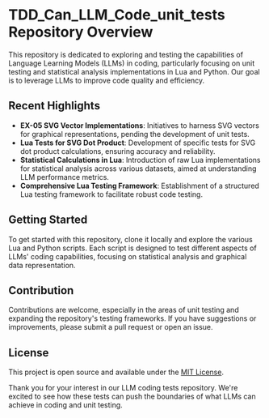 # TDD_Can_LLM_Code_unit_tests Repository Overview

This repository is dedicated to exploring and testing the capabilities of Language Learning Models (LLMs) in coding, particularly focusing on unit testing and statistical analysis implementations in Lua and Python. Our goal is to leverage LLMs to improve code quality and efficiency.

## Recent Highlights

- **EX-05 SVG Vector Implementations**: Initiatives to harness SVG vectors for graphical representations, pending the development of unit tests.
- **Lua Tests for SVG Dot Product**: Development of specific tests for SVG dot product calculations, ensuring accuracy and reliability.
- **Statistical Calculations in Lua**: Introduction of raw Lua implementations for statistical analysis across various datasets, aimed at understanding LLM performance metrics.
- **Comprehensive Lua Testing Framework**: Establishment of a structured Lua testing framework to facilitate robust code testing.

## Getting Started

To get started with this repository, clone it locally and explore the various Lua and Python scripts. Each script is designed to test different aspects of LLMs' coding capabilities, focusing on statistical analysis and graphical data representation.

## Contribution

Contributions are welcome, especially in the areas of unit testing and expanding the repository's testing frameworks. If you have suggestions or improvements, please submit a pull request or open an issue.

## License

This project is open source and available under the [MIT License](LICENSE).

Thank you for your interest in our LLM coding tests repository. We're excited to see how these tests can push the boundaries of what LLMs can achieve in coding and unit testing.
